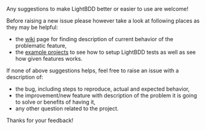 Any suggestions to make LightBDD better or easier to use are welcome!

Before raising a new issue please however take a look at following places as they may be helpful:
* the [wiki](https://github.com/LightBDD/LightBDD/wiki) page for finding description of current behavior of the problematic feature,
* the [example projects](/examples) to see how to setup LightBDD tests as well as see how given features works.

If none of above suggestions helps, feel free to raise an issue with a description of:
* the bug, including steps to reproduce, actual and expected behavior,
* the improvement/new feature with description of the problem it is going to solve or benefits of having it,
* any other question related to the project.

Thanks for your feedback!
